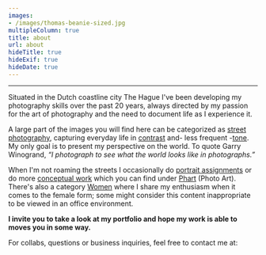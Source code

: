 ```yaml
---
images:
- /images/thomas-beanie-sized.jpg
multipleColumn: true
title: about
url: about
hideTitle: true
hideExif: true
hideDate: true
---
```


***
Situated in the Dutch coastline city The Hague I've been developing my photography skills over the past 20 years, always directed by my passion for the art of photography and the need to document life as I experience it.

A large part of the images you will find here can be categorized as [street photography](/tags/street-photography), capturing everyday life in [contrast](/tags/life-in-contrast) and- less frequent -[tone](/tags/life-in-tone). My only goal is to present my perspective on the world. To quote Garry Winogrand, *“I photograph to see what the world looks like in photographs.”*

When I'm not roaming the streets I occasionally do [portrait assignments](/tags/portrait) or do more [conceptual work](/tags/phart) which you can find under [Phart](/tags/phart) (Photo Art). There's also a category [Women](/tags/women) where I share my enthusiasm when it comes to the female form; some might consider this content inappropriate to be viewed in an office environment.

**I invite you to take a look at my portfolio and hope my work is able to moves you in some way.**

For collabs, questions or business inquiries, feel free to contact me at:

